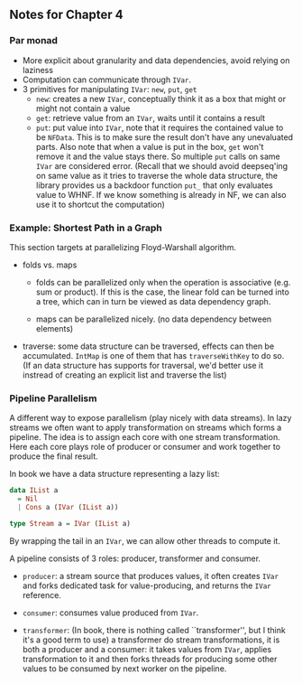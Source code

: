 ## Notes for Chapter 4

### Par monad

* More explicit about granularity and data dependencies, avoid relying on laziness
* Computation can communicate through `IVar`.
* 3 primitives for manipulating `IVar`: `new`, `put`, `get`
    * `new`: creates a new `IVar`, conceptually think it as a box that
      might or might not contain a value
    * `get`: retrieve value from an `IVar`, waits until it contains a result
    * `put`: put value into `IVar`, note that it requires the contained value to be `NFData`.
      This is to make sure the result don't have any unevaluated parts.
      Also note that when a value is put in the box, `get` won't remove it and
      the value stays there. So multiple `put` calls on same `IVar` are considered error.
      (Recall that we should avoid deepseq'ing on same value as it tries to traverse
      the whole data structure, the library provides us a backdoor function `put_`
      that only evaluates value to WHNF. If we know something is already in NF,
      we can also use it to shortcut the computation)

### Example: Shortest Path in a Graph

This section targets at parallelizing Floyd-Warshall algorithm.

* folds vs. maps
    * folds can be parallelized only when the operation is associative (e.g. sum or product).
      If this is the case, the linear fold can be turned into a tree, which can in turn be
      viewed as data dependency graph.

    * maps can be parallelized nicely. (no data dependency between elements)
* traverse: some data structure can be traversed, effects can then be accumulated.
  `IntMap` is one of them that has `traverseWithKey` to do so. (If an data structure
  has supports for traversal, we'd better use it instread of creating an explicit list
  and traverse the list)

### Pipeline Parallelism

A different way to expose parallelism (play nicely with data streams).
In lazy streams we often want to apply transformation on streams which forms a pipeline.
The idea is to assign each core with one stream transformation.
Here each core plays role of producer or consumer and work together to produce the final result.

In book we have a data structure representing a lazy list:

```haskell
data IList a
  = Nil
  | Cons a (IVar (IList a))

type Stream a = IVar (IList a)
```

By wrapping the tail in an `IVar`, we can allow other threads
to compute it.

A pipeline consists of 3 roles: producer, transformer and consumer.

* `producer`: a stream source that produces values, it often creates `IVar`
  and forks dedicated task for value-producing, and returns the `IVar` reference.

* `consumer`: consumes value produced from `IVar`.

* `transformer`: (In book, there is nothing called ``transformer'', but I think it's a good term to use)
  a transformer do stream transformations, it is both a producer and a consumer:
  it takes values from `IVar`, applies transformation to it and then forks threads for producing
  some other values to be consumed by next worker on the pipeline.


